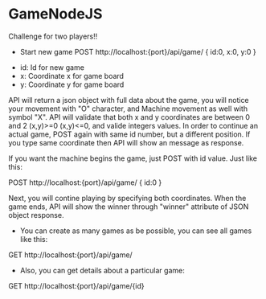 # GameNodeJS
Challenge for two players!!

* Start new game
POST http://localhost:{port}/api/game/
{
    id:0,
    x:0,
    y:0
}
- id: Id for new game
- x: Coordinate x for game board
- y: Coordinate y for game board

API will return a json object with full data about the game, you will notice your movement with "O" character, and Machine movement as well with symbol "X". API will validate that both x and y coordinates are between 0 and 2 (x,y)>=0 (x,y)<=0, and valide integers values.
In order to continue an actual game, POST again with same id number, but a different position. If you type same coordinate then API will show an message as response.

If you want the machine begins the game, just POST with id value. Just like this:

POST http://localhost:{port}/api/game/
{
    id:0
}

Next, you will contine playing by specifying both coordinates.
When the game ends, API will show the winner through "winner" attribute of JSON object response.

* You can create as many games as be possible, you can see all games like this:

GET http://localhost:{port}/api/game/

* Also, you can get details about a particular game:

GET http://localhost:{port}/api/game/{id}

